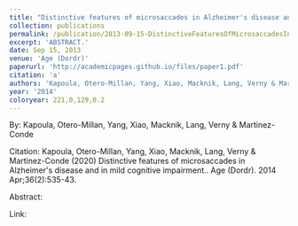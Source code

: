 ```yaml
---
title: "Distinctive features of microsaccades in Alzheimer's disease and in mild cognitive impairment."
collection: publications
permalink: /publication/2013-09-15-DistinctiveFeaturesOfMicrosaccadesInAlzheimer_sDiseaseAndInMild
excerpt: 'ABSTRACT.'
date: Sep 15, 2013
venue: 'Age (Dordr)'
paperurl: 'http://academicpages.github.io/files/paper1.pdf'
citation: 'a'
authors: 'Kapoula, Otero-Millan, Yang, Xiao, Macknik, Lang, Verny & Martinez-Conde'
year: '2014'
coloryear: 221,0,129,0.2
---
```


By: Kapoula, Otero-Millan, Yang, Xiao, Macknik, Lang, Verny & Martinez-Conde

Citation: Kapoula, Otero-Millan, Yang, Xiao, Macknik, Lang, Verny & Martinez-Conde (2020) Distinctive features of microsaccades in Alzheimer's disease and in mild cognitive impairment.. Age (Dordr). 2014 Apr;36(2):535-43. 

Abstract: 

Link: 

